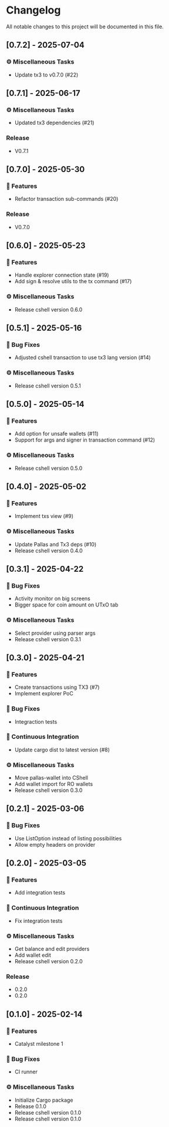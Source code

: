 # Changelog

All notable changes to this project will be documented in this file.

## [0.7.2] - 2025-07-04

### ⚙️ Miscellaneous Tasks

- Update tx3 to v0.7.0 (#22)

## [0.7.1] - 2025-06-17

### ⚙️ Miscellaneous Tasks

- Updated tx3 dependencies (#21)

### Release

- V0.7.1

## [0.7.0] - 2025-05-30

### 🚀 Features

- Refactor transaction sub-commands (#20)

### Release

- V0.7.0

## [0.6.0] - 2025-05-23

### 🚀 Features

- Handle explorer connection state (#19)
- Add sign & resolve utils to the tx command (#17)

### ⚙️ Miscellaneous Tasks

- Release cshell version 0.6.0

## [0.5.1] - 2025-05-16

### 🐛 Bug Fixes

- Adjusted cshell transaction to use tx3 lang version (#14)

### ⚙️ Miscellaneous Tasks

- Release cshell version 0.5.1

## [0.5.0] - 2025-05-14

### 🚀 Features

- Add option for unsafe wallets (#11)
- Support for args and signer in transaction command (#12)

### ⚙️ Miscellaneous Tasks

- Release cshell version 0.5.0

## [0.4.0] - 2025-05-02

### 🚀 Features

- Implement txs view (#9)

### ⚙️ Miscellaneous Tasks

- Update Pallas and Tx3 deps (#10)
- Release cshell version 0.4.0

## [0.3.1] - 2025-04-22

### 🐛 Bug Fixes

- Activity monitor on big screens
- Bigger space for coin amount on UTxO tab

### ⚙️ Miscellaneous Tasks

- Select provider using parser args
- Release cshell version 0.3.1

## [0.3.0] - 2025-04-21

### 🚀 Features

- Create transactions using TX3 (#7)
- Implement explorer PoC

### 🐛 Bug Fixes

- Integraction tests

### 🔧 Continuous Integration

- Update cargo dist to latest version (#8)

### ⚙️ Miscellaneous Tasks

- Move pallas-wallet into CShell
- Add wallet import for RO wallets
- Release cshell version 0.3.0

## [0.2.1] - 2025-03-06

### 🐛 Bug Fixes

- Use ListOption instead of listing possibilities
- Allow empty headers on provider

## [0.2.0] - 2025-03-05

### 🚀 Features

- Add integration tests

### 🔧 Continuous Integration

- Fix integration tests

### ⚙️ Miscellaneous Tasks

- Get balance and edit providers
- Add wallet edit
- Release cshell version 0.2.0

### Release

- 0.2.0
- 0.2.0

## [0.1.0] - 2025-02-14

### 🚀 Features

- Catalyst milestone 1

### 🐛 Bug Fixes

- CI runner

### ⚙️ Miscellaneous Tasks

- Initialize Cargo package
- Release 0.1.0
- Release cshell version 0.1.0
- Release cshell version 0.1.0

<!-- generated by git-cliff -->
